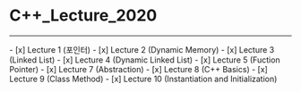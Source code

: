 # C++\_Lecture_2020

<hr/>
- [x] Lecture 1 (포인터)
- [x] Lecture 2 (Dynamic Memory)
- [x] Lecture 3 (Linked List)
- [x] Lecture 4 (Dynamic Linked List)
- [x] Lecture 5 (Fuction Pointer)
- [x] Lecture 7 (Abstraction)
- [x] Lecture 8 (C++ Basics)
- [x] Lecture 9 (Class Method)
- [x] Lecture 10 (Instantiation and Initialization)
